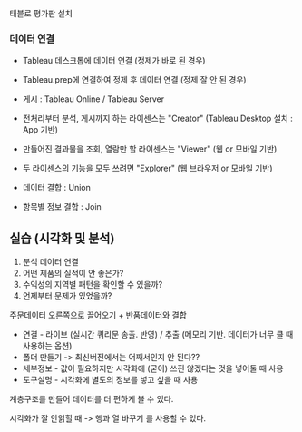 
태블로 평가판 설치

### 데이터 연결
- Tableau 데스크톱에 데이터 연결 (정제가 바로 된 경우)
- Tableau.prep에 연결하여 정제 후 데이터 연결 (정제 잘 안 된 경우)
- 게시 : Tableau Online / Tableau Server
- 전처리부터 분석, 게시까지 하는 라이센스는 "Creator"   (Tableau Desktop 설치 : App 기반)
- 만들어진 결과물을 조회, 열람만 할 라이센스는 "Viewer" (웹 or 모바일 기반)
- 두 라이센스의 기능을 모두 쓰려면 "Explorer"          (웹 브라우저 or 모바일 기반)

- 데이터 결합 : Union
- 항목별 정보 결합 : Join


## 실습 (시각화 및 분석)

1. 분석 데이터 연결
2. 어떤 제품의 실적이 안 좋은가?
3. 수익성의 지역별 패턴을 확인할 수 있을까?
4. 언제부터 문제가 있었을까?

주문데이터 오른쪽으로 끌어오기 + 반품데이터와 결합

- 연결 - 라이브 (실시간 쿼리문 송출. 반영) / 추출 (메모리 기반. 데이터가 너무 클 때 사용하는 옵션)
- 폴더 만들기 -> 최신버전에서는 어째서인지 안 된다??
- 세부정보 - 값이 필요하지만 시각화에 (굳이) 쓰진 않겠다는 것을 넣어둘 때 사용
- 도구설명 - 시각화에 별도의 정보를 넣고 싶을 때 사용

계층구조를 만들어 데이터를 더 편하게 볼 수 있다.

시각화가 잘 안읽힐 때 -> 행과 열 바꾸기 를 사용할 수 있다.
